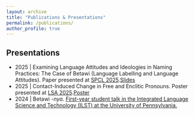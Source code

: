 ```yaml
---
layout: archive
title: "Publications & Presentations"
permalink: /publications/
author_profile: true
---
```

## Presentations ## 
- 2025 \| Examining Language Attitudes and Ideologies in Naming Practices: The Case of Betawi (Language Labelling and Language Attitudes). Paper presented at [SPCL 2025](https://web.cvent.com/event/40d9411e-b965-4659-b9c3-63046eeed3d4/websitePage:0fce7914-bbae-47fb-991c-3050b18e5787?session=e59f3ad4-e5b6-435e-b963-24481b17b596).[Slides](https://pristinakoon.com/files/KoonSPCLSlidesFinal.pdf)
- 2025  \| Contact-Induced Change in Free and Enclitic Pronouns. Poster presented at [LSA 2025](https://web.cvent.com/event/40d9411e-b965-4659-b9c3-63046eeed3d4/websitePage:0fce7914-bbae-47fb-991c-3050b18e5787?session=1bcb5c7e-c711-46cb-87e9-54119d3278bd).[Poster](https://pristinakoon.com/files/KoonLSAPoster.pdf)
- 2024 \| Betawi _-nya_. [First-year student talk in the Integrated Language Science and Technology (ILST) at the University of Pennsylvania.](https://mindcore.sas.upenn.edu/calendar_event/ilst-seminar-mini-talks-2-2/)
